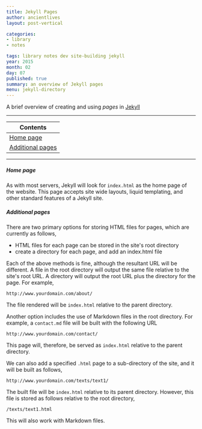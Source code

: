```yaml
---
title: Jekyll Pages
author: ancientlives
layout: post-vertical

categories:
- library
- notes

tags: library notes dev site-building jekyll
year: 2015
month: 02
day: 07
published: true
summary: an overview of Jekyll pages
menu: jekyll-directory
---
```


A brief overview of creating and using *pages* in [Jekyll](http://jekyllrb.com)

***

Contents |
-----------|
[Home page](#home) |
[Additional pages](#add) |

***

<a id="home"></a>
##### Home page
As with most servers, Jekyll will look for `index.html` as the home page of the website. This page accepts site wide layouts, liquid 
templating, and other standard features of a Jekyll site.

<a id="add"></a>
##### Additional pages
There are two primary options for storing HTML files for pages, which are currently as follows,

* HTML files for each page can be stored in the site's root directory
* create a directory for each page, and add an index.html file

Each of the above methods is fine, although the resultant URL will be different. A file in the root directory will output the same file relative
to the site's root URL. A directory will output the root URL plus the directory for the page. For example, 

`http://www.yourdomain.com/about/`

The file rendered will be `index.html` relative to the parent directory.

Another option includes the use of Markdown files in the root directory. For example, a `contact.md` file will be built with the following URL

`http://www.yourdomain.com/contact/`

This page will, therefore, be served as `index.html` relative to the parent directory. 

We can also add a specified `.html` page to a sub-directory of the site, and it will be built as follows,

`http://www.yourdomain.com/texts/text1/`

The built file will be `index.html` relative to its parent directory. However, this file is stored as follows relative to the root directory,

`/texts/text1.html`

This will also work with Markdown files.


